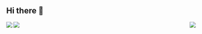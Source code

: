 ## Hi there 👋

<!--
**FULLK/FULLK** is a ✨ _special_ ✨ repository because its `README.md` (this file) appears on your GitHub profile.

Here are some ideas to get you started:

- 🔭 I’m currently working on ...
- 🌱 I’m currently learning ...
- 👯 I’m looking to collaborate on ...
- 🤔 I’m looking for help with ...
- 💬 Ask me about ...
- 📫 How to reach me: ...
- 😄 Pronouns: ...
- ⚡ Fun fact: ...
-->
<a href="https://blog.csdn.net/llovewuzhengzi?type=blog" target="_blank"><img  align=left src="https://img.shields.io/badge/CSDN-看星猩的柴狗-%231677ff?style=flat"/></a>

<img   align="left" src="https://github-readme-stats.vercel.app/api/top-langs/?username=FULLK&locale=en&line_height=33&theme=&langs_count=20&layout=compact&custom_title=PASSION！！！"/>
<img   align="right" src="https://github-readme-stats.vercel.app/api?username=FULLK&locale=en&line_height=33&show_icons=true&hide=&theme=&rank_icon=percentile&custom_title=PASSION！！！"/>


